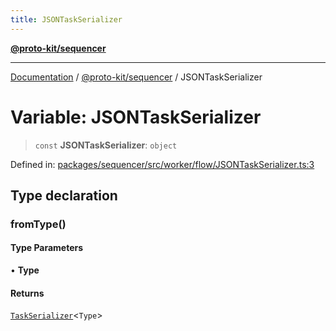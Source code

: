 ```yaml
---
title: JSONTaskSerializer
---
```


[**@proto-kit/sequencer**](../README.md)

***

[Documentation](../../../README.md) / [@proto-kit/sequencer](../README.md) / JSONTaskSerializer

# Variable: JSONTaskSerializer

> `const` **JSONTaskSerializer**: `object`

Defined in: [packages/sequencer/src/worker/flow/JSONTaskSerializer.ts:3](https://github.com/proto-kit/framework/blob/b953c754e500c62f01fbbd6d09adfb2f5577269d/packages/sequencer/src/worker/flow/JSONTaskSerializer.ts#L3)

## Type declaration

### fromType()

#### Type Parameters

• **Type**

#### Returns

[`TaskSerializer`](../interfaces/TaskSerializer.md)\<`Type`\>
